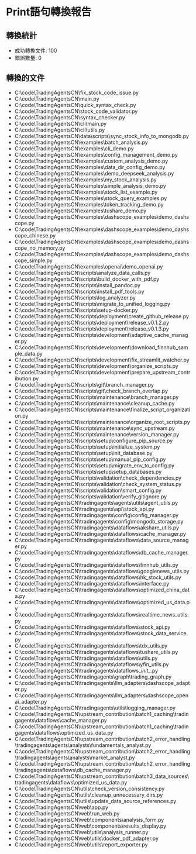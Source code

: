 
# Print語句轉換報告

## 轉換統計
- 成功轉換文件: 100
- 錯誤數量: 0

## 轉換的文件
- C:\code\TradingAgentsCN\fix_stock_code_issue.py
- C:\code\TradingAgentsCN\main.py
- C:\code\TradingAgentsCN\quick_syntax_check.py
- C:\code\TradingAgentsCN\stock_code_validator.py
- C:\code\TradingAgentsCN\syntax_checker.py
- C:\code\TradingAgentsCN\cli\main.py
- C:\code\TradingAgentsCN\cli\utils.py
- C:\code\TradingAgentsCN\data\scripts\sync_stock_info_to_mongodb.py
- C:\code\TradingAgentsCN\examples\batch_analysis.py
- C:\code\TradingAgentsCN\examples\cli_demo.py
- C:\code\TradingAgentsCN\examples\config_management_demo.py
- C:\code\TradingAgentsCN\examples\custom_analysis_demo.py
- C:\code\TradingAgentsCN\examples\data_dir_config_demo.py
- C:\code\TradingAgentsCN\examples\demo_deepseek_analysis.py
- C:\code\TradingAgentsCN\examples\my_stock_analysis.py
- C:\code\TradingAgentsCN\examples\simple_analysis_demo.py
- C:\code\TradingAgentsCN\examples\stock_list_example.py
- C:\code\TradingAgentsCN\examples\stock_query_examples.py
- C:\code\TradingAgentsCN\examples\token_tracking_demo.py
- C:\code\TradingAgentsCN\examples\tushare_demo.py
- C:\code\TradingAgentsCN\examples\dashscope_examples\demo_dashscope.py
- C:\code\TradingAgentsCN\examples\dashscope_examples\demo_dashscope_chinese.py
- C:\code\TradingAgentsCN\examples\dashscope_examples\demo_dashscope_no_memory.py
- C:\code\TradingAgentsCN\examples\dashscope_examples\demo_dashscope_simple.py
- C:\code\TradingAgentsCN\examples\openai\demo_openai.py
- C:\code\TradingAgentsCN\scripts\analyze_data_calls.py
- C:\code\TradingAgentsCN\scripts\build_docker_with_pdf.py
- C:\code\TradingAgentsCN\scripts\install_pandoc.py
- C:\code\TradingAgentsCN\scripts\install_pdf_tools.py
- C:\code\TradingAgentsCN\scripts\log_analyzer.py
- C:\code\TradingAgentsCN\scripts\migrate_to_unified_logging.py
- C:\code\TradingAgentsCN\scripts\setup-docker.py
- C:\code\TradingAgentsCN\scripts\deployment\create_github_release.py
- C:\code\TradingAgentsCN\scripts\deployment\release_v0.1.2.py
- C:\code\TradingAgentsCN\scripts\deployment\release_v0.1.3.py
- C:\code\TradingAgentsCN\scripts\development\adaptive_cache_manager.py
- C:\code\TradingAgentsCN\scripts\development\download_finnhub_sample_data.py
- C:\code\TradingAgentsCN\scripts\development\fix_streamlit_watcher.py
- C:\code\TradingAgentsCN\scripts\development\organize_scripts.py
- C:\code\TradingAgentsCN\scripts\development\prepare_upstream_contribution.py
- C:\code\TradingAgentsCN\scripts\git\branch_manager.py
- C:\code\TradingAgentsCN\scripts\git\check_branch_overlap.py
- C:\code\TradingAgentsCN\scripts\maintenance\branch_manager.py
- C:\code\TradingAgentsCN\scripts\maintenance\cleanup_cache.py
- C:\code\TradingAgentsCN\scripts\maintenance\finalize_script_organization.py
- C:\code\TradingAgentsCN\scripts\maintenance\organize_root_scripts.py
- C:\code\TradingAgentsCN\scripts\maintenance\sync_upstream.py
- C:\code\TradingAgentsCN\scripts\maintenance\version_manager.py
- C:\code\TradingAgentsCN\scripts\setup\configure_pip_source.py
- C:\code\TradingAgentsCN\scripts\setup\initialize_system.py
- C:\code\TradingAgentsCN\scripts\setup\init_database.py
- C:\code\TradingAgentsCN\scripts\setup\manual_pip_config.py
- C:\code\TradingAgentsCN\scripts\setup\migrate_env_to_config.py
- C:\code\TradingAgentsCN\scripts\setup\setup_databases.py
- C:\code\TradingAgentsCN\scripts\validation\check_dependencies.py
- C:\code\TradingAgentsCN\scripts\validation\check_system_status.py
- C:\code\TradingAgentsCN\scripts\validation\smart_config.py
- C:\code\TradingAgentsCN\scripts\validation\verify_gitignore.py
- C:\code\TradingAgentsCN\tradingagents\agents\utils\agent_utils.py
- C:\code\TradingAgentsCN\tradingagents\api\stock_api.py
- C:\code\TradingAgentsCN\tradingagents\config\config_manager.py
- C:\code\TradingAgentsCN\tradingagents\config\mongodb_storage.py
- C:\code\TradingAgentsCN\tradingagents\dataflows\akshare_utils.py
- C:\code\TradingAgentsCN\tradingagents\dataflows\cache_manager.py
- C:\code\TradingAgentsCN\tradingagents\dataflows\data_source_manager.py
- C:\code\TradingAgentsCN\tradingagents\dataflows\db_cache_manager.py
- C:\code\TradingAgentsCN\tradingagents\dataflows\finnhub_utils.py
- C:\code\TradingAgentsCN\tradingagents\dataflows\googlenews_utils.py
- C:\code\TradingAgentsCN\tradingagents\dataflows\hk_stock_utils.py
- C:\code\TradingAgentsCN\tradingagents\dataflows\interface.py
- C:\code\TradingAgentsCN\tradingagents\dataflows\optimized_china_data.py
- C:\code\TradingAgentsCN\tradingagents\dataflows\optimized_us_data.py
- C:\code\TradingAgentsCN\tradingagents\dataflows\realtime_news_utils.py
- C:\code\TradingAgentsCN\tradingagents\dataflows\stock_api.py
- C:\code\TradingAgentsCN\tradingagents\dataflows\stock_data_service.py
- C:\code\TradingAgentsCN\tradingagents\dataflows\tdx_utils.py
- C:\code\TradingAgentsCN\tradingagents\dataflows\tushare_utils.py
- C:\code\TradingAgentsCN\tradingagents\dataflows\utils.py
- C:\code\TradingAgentsCN\tradingagents\dataflows\yfin_utils.py
- C:\code\TradingAgentsCN\tradingagents\dataflows\__init__.py
- C:\code\TradingAgentsCN\tradingagents\graph\trading_graph.py
- C:\code\TradingAgentsCN\tradingagents\llm_adapters\dashscope_adapter.py
- C:\code\TradingAgentsCN\tradingagents\llm_adapters\dashscope_openai_adapter.py
- C:\code\TradingAgentsCN\tradingagents\utils\logging_manager.py
- C:\code\TradingAgentsCN\upstream_contribution\batch1_caching\tradingagents\dataflows\cache_manager.py
- C:\code\TradingAgentsCN\upstream_contribution\batch1_caching\tradingagents\dataflows\optimized_us_data.py
- C:\code\TradingAgentsCN\upstream_contribution\batch2_error_handling\tradingagents\agents\analysts\fundamentals_analyst.py
- C:\code\TradingAgentsCN\upstream_contribution\batch2_error_handling\tradingagents\agents\analysts\market_analyst.py
- C:\code\TradingAgentsCN\upstream_contribution\batch2_error_handling\tradingagents\dataflows\db_cache_manager.py
- C:\code\TradingAgentsCN\upstream_contribution\batch3_data_sources\tradingagents\dataflows\optimized_us_data.py
- C:\code\TradingAgentsCN\utils\check_version_consistency.py
- C:\code\TradingAgentsCN\utils\cleanup_unnecessary_dirs.py
- C:\code\TradingAgentsCN\utils\update_data_source_references.py
- C:\code\TradingAgentsCN\web\app.py
- C:\code\TradingAgentsCN\web\run_web.py
- C:\code\TradingAgentsCN\web\components\analysis_form.py
- C:\code\TradingAgentsCN\web\components\results_display.py
- C:\code\TradingAgentsCN\web\utils\analysis_runner.py
- C:\code\TradingAgentsCN\web\utils\docker_pdf_adapter.py
- C:\code\TradingAgentsCN\web\utils\report_exporter.py
